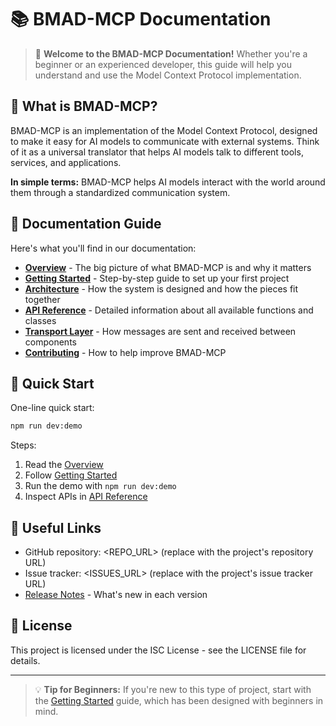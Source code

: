 # 📚 BMAD-MCP Documentation

> 👋 **Welcome to the BMAD-MCP Documentation!** Whether you're a beginner or an experienced developer, this guide will help you understand and use the Model Context Protocol implementation.

## 🌟 What is BMAD-MCP?

BMAD-MCP is an implementation of the Model Context Protocol, designed to make it easy for AI models to communicate with external systems. Think of it as a universal translator that helps AI models talk to different tools, services, and applications.

**In simple terms:** BMAD-MCP helps AI models interact with the world around them through a standardized communication system.

## 🧭 Documentation Guide

Here's what you'll find in our documentation:

- [**Overview**](./overview.md) - The big picture of what BMAD-MCP is and why it matters
- [**Getting Started**](./getting-started.md) - Step-by-step guide to set up your first project
- [**Architecture**](./architecture.md) - How the system is designed and how the pieces fit together
- [**API Reference**](./api-reference.md) - Detailed information about all available functions and classes
- [**Transport Layer**](./transport.md) - How messages are sent and received between components
- [**Contributing**](./contributing.md) - How to help improve BMAD-MCP

## 🚀 Quick Start

One-line quick start:

```bash
npm run dev:demo
```

Steps:

1. Read the [Overview](./overview.md)
2. Follow [Getting Started](./getting-started.md)
3. Run the demo with `npm run dev:demo`
4. Inspect APIs in [API Reference](./api-reference.md)

## 🔗 Useful Links

- GitHub repository: <REPO_URL> (replace with the project's repository URL)
- Issue tracker: <ISSUES_URL> (replace with the project's issue tracker URL)
- [Release Notes](./release-notes.md) - What's new in each version

## 📝 License

This project is licensed under the ISC License - see the LICENSE file for details.

---

> 💡 **Tip for Beginners:** If you're new to this type of project, start with the [Getting Started](./getting-started.md) guide, which has been designed with beginners in mind.
